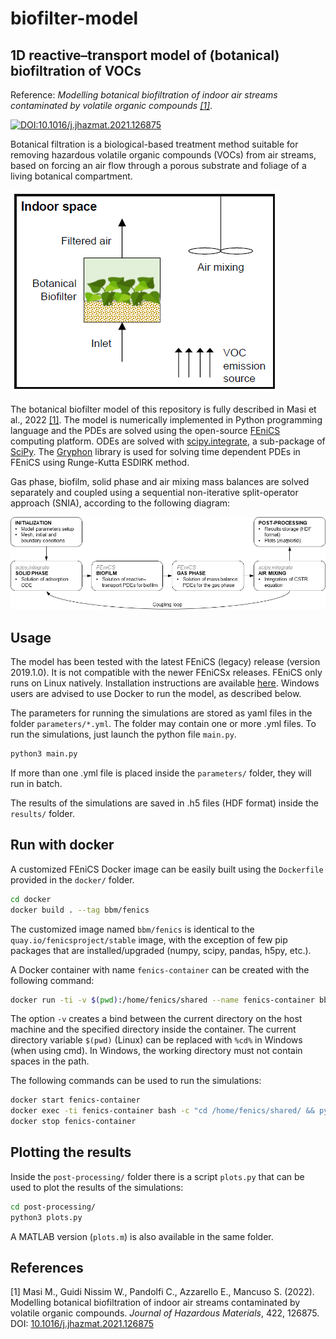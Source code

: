 # biofilter-model

## 1D reactive–transport model of (botanical) biofiltration of VOCs

Reference: *Modelling botanical biofiltration of indoor air streams contaminated by volatile organic compounds [[1]](#1)*.

[![DOI:10.1016/j.jhazmat.2021.126875](http://img.shields.io/badge/DOI-10.1016/j.jhazmat.2021.126875-007EC6.svg)](https://doi.org/10.1016/j.jhazmat.2021.126875)

Botanical filtration is a biological-based treatment method suitable for removing hazardous volatile organic compounds (VOCs) from air streams, based on forcing an air flow through a porous substrate and foliage of a living botanical compartment. 

![Model diagram](misc/botanical_biofilter.png)

The botanical biofilter model of this repository is fully described in Masi et al., 2022 [[1]](#1). The model is numerically implemented in Python programming language and the PDEs are solved using the open-source [FEniCS](https://fenicsproject.org/) computing platform. ODEs are solved with [scipy.integrate](https://docs.scipy.org/doc/scipy/tutorial/integrate.html), a sub-package of [SciPy](https://scipy.org/).
The [Gryphon](https://github.com/skare/gryphon-project) library is used for solving time dependent PDEs in FEniCS using Runge-Kutta ESDIRK method.

Gas phase, biofilm, solid phase and air mixing mass balances are solved separately and coupled using a sequential non-iterative split-operator approach (SNIA), according to the following diagram:

![Model diagram](misc/model_diagram.png)

## Usage

The model has been tested with the latest FEniCS (legacy) release (version 2019.1.0). It is not compatible with the newer FEniCSx releases.
FEniCS only runs on Linux natively. Installation instructions are available [here](https://fenicsproject.org/download/archive/). Windows users are advised to use Docker to run the model, as described below.

The parameters for running the simulations are stored as yaml files in the folder `parameters/*.yml`. The folder may contain one or more .yml files.
To run the simulations, just launch the python file `main.py`.

```sh
python3 main.py
```

If more than one .yml file is placed inside the `parameters/` folder, they will run in batch.

The results of the simulations are saved in .h5 files (HDF format) inside the `results/` folder.

## Run with docker

A customized FEniCS Docker image can be easily built using the `Dockerfile` provided in the `docker/` folder.

```sh
cd docker
docker build . --tag bbm/fenics
```

The customized image named `bbm/fenics` is identical to the `quay.io/fenicsproject/stable` image, with the exception of few pip packages that are installed/upgraded (numpy, scipy, pandas, h5py, etc.).

A Docker container with name `fenics-container` can be created with the following command:

```sh
docker run -ti -v $(pwd):/home/fenics/shared --name fenics-container bbm/fenics
```

The option `-v` creates a bind between the current directory on the host machine and the specified directory inside the container.
The current directory variable `$(pwd)` (Linux) can be replaced with `%cd%` in Windows (when using cmd). In Windows, the working directory must not contain spaces in the path.

The following commands can be used to run the simulations:

```sh
docker start fenics-container
docker exec -ti fenics-container bash -c "cd /home/fenics/shared/ && python3 main.py"
docker stop fenics-container
```

## Plotting the results
Inside the `post-processing/` folder there is a script `plots.py` that can be used to plot the results of the simulations:

```sh
cd post-processing/
python3 plots.py
```

A MATLAB version (`plots.m`) is also available in the same folder.

## References

<a id="1">[1]</a> Masi M., Guidi Nissim W., Pandolfi C., Azzarello E., Mancuso S. (2022). Modelling botanical biofiltration of indoor air streams contaminated by volatile organic compounds. *Journal of Hazardous Materials*, 422, 126875. DOI: [10.1016/j.jhazmat.2021.126875](https://doi.org/10.1016/j.jhazmat.2021.126875)
